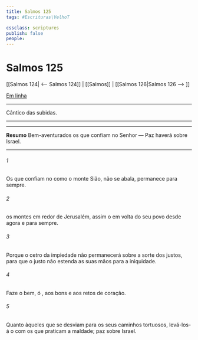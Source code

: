 ```yaml
---
title: Salmos 125
tags: #Escrituras\VelhoT

cssclass: scriptures
publish: false
people:
---
```


# Salmos 125
[[Salmos 124| <-- Salmos 124]] | [[Salmos]] | [[Salmos 126|Salmos 126 --> ]]

[Em linha](https://churchofjesuschrist.org/study/scriptures/ot/ps/125?lang=por)

---
Cântico das subidas.

---

---
__Resumo__
Bem-aventurados os que confiam no Senhor — Paz haverá sobre Israel.

---
###### 1 
Os que confiam no   como o monte Sião,  não se abala,  permanece para sempre.

###### 2 
 os montes em redor de Jerusalém, assim o   em volta do seu povo desde agora e para sempre.

###### 3 
Porque o cetro da impiedade não permanecerá sobre a sorte dos justos, para que o justo não estenda as suas mãos para a iniquidade.

###### 4 
Faze o bem, ó , aos bons e aos  retos de coração.

###### 5 
Quanto àqueles que se desviam para os seus caminhos tortuosos, levá-los-á o  com os que praticam a maldade; paz  sobre Israel.

